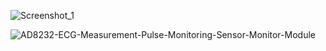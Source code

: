 ![Screenshot_1](https://github.com/user-attachments/assets/9b0aa250-a91d-49f3-b156-c11efa22d53d)

![AD8232-ECG-Measurement-Pulse-Monitoring-Sensor-Monitor-Module](https://github.com/user-attachments/assets/390ed2ad-b036-40bb-83fd-717c068ab947)
